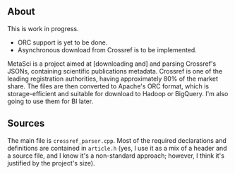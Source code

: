 ## About

This is work in progress. 
- ORC support is yet to be done.
- Asynchronous download from Crossref is to be implemented.

MetaSci is a project aimed at [downloading and] and parsing Crossref's JSONs, containing 
scientific publications metadata. Crossref is one of the leading registration authorities,
having approximately 80% of the market share. 
The files are then converted to Apache's ORC format, which is storage-efficient and 
suitable for download to Hadoop or BigQuery. I'm also going to use them for BI later.

## Sources

The main file is `crossref_parser.cpp`. Most of the required declarations and definitions
are contained in `article.h` (yes, I use it as a mix of a header and a source file, and I
know it's a non-standard approach; however, I think it's justified by the project's 
size). 
